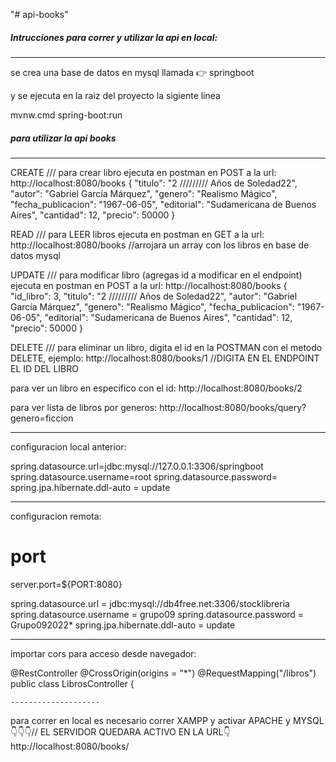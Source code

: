 
"# api-books"

##### Intrucciones para correr y utilizar la api en local:

---

se crea una base de datos en mysql llamada 👉 springboot

y se ejecuta en la raiz del proyecto la sigiente linea

mvnw.cmd spring-boot:run

##### para utilizar la api books

---

CREATE /// para crear libro ejecuta en postman en POST a la url: http://localhost:8080/books
{
"titulo": "2 ///////// Años de Soledad22",
"autor": "Gabriel García Márquez",
"genero": "Realismo Mágico",
"fecha_publicacion": "1967-06-05",
"editorial": "Sudamericana de Buenos Aires",
"cantidad": 12,
"precio": 50000
}

READ /// para LEER libros ejecuta en postman en GET a la url: http://localhost:8080/books
//arrojara un array con los libros en base de datos mysql

UPDATE /// para modificar libro (agregas id a modificar en el endpoint) ejecuta en postman en POST a la url: http://localhost:8080/books
{
"id_libro": 3,
"titulo": "2 ///////// Años de Soledad22",
"autor": "Gabriel García Márquez",
"genero": "Realismo Mágico",
"fecha_publicacion": "1967-06-05",
"editorial": "Sudamericana de Buenos Aires",
"cantidad": 12,
"precio": 50000
}

DELETE /// para eliminar un libro, digita el id en la POSTMAN con el metodo DELETE, ejemplo: http://localhost:8080/books/1
//DIGITA EN EL ENDPOINT EL ID DEL LIBRO

para ver un libro en especifico con el id: http://localhost:8080/books/2

para ver lista de libros por generos: http://localhost:8080/books/query?genero=ficcion

---

configuracion local anterior:

spring.datasource.url=jdbc:mysql://127.0.0.1:3306/springboot
spring.datasource.username=root
spring.datasource.password=
spring.jpa.hibernate.ddl-auto = update

---

configuracion remota:

# port

server.port=${PORT:8080}

spring.datasource.url = jdbc:mysql://db4free.net:3306/stocklibreria
spring.datasource.username = grupo09
spring.datasource.password = Grupo092022\*
spring.jpa.hibernate.ddl-auto = update

---

importar cors para acceso desde navegador:

@RestController
@CrossOrigin(origins = "\*")
@RequestMapping("/libros")
public class LibrosController {


    --------------------
para correr en local es necesario correr XAMPP y activar APACHE y MYSQL
👇👇👇// EL SERVIDOR QUEDARA ACTIVO EN LA URL👇
http://localhost:8080/books/